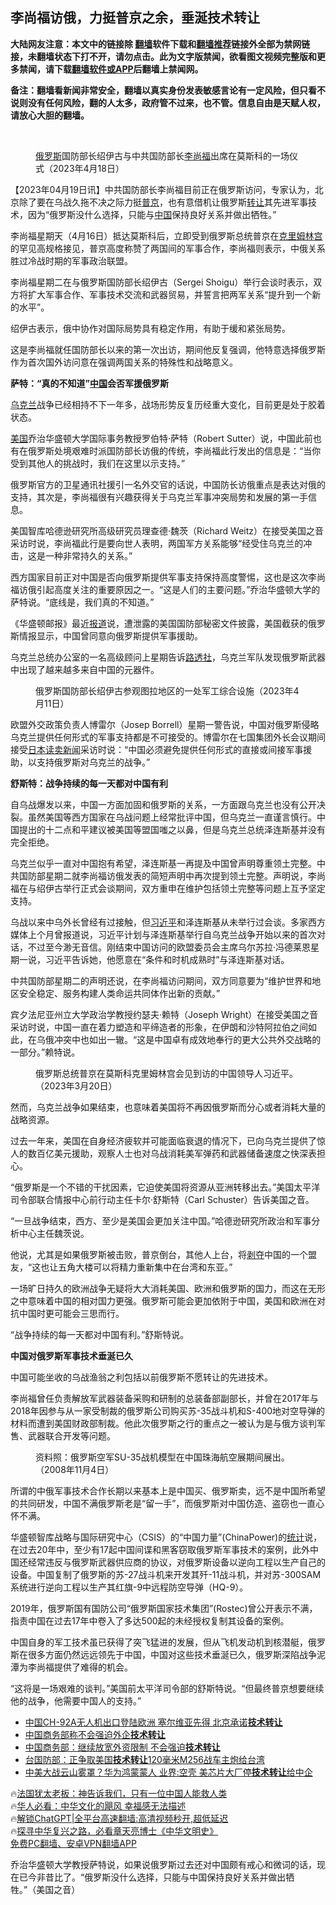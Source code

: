  <!-- 面包屑导航 --> <h2>李尚福访俄，力挺普京之余，垂涎技术转让</h2> <p class="notice"><b>大陆网友注意：本文中的链接除 <a href="https://github.com/bannedbook/fanqiang" >翻墙</a>软件下载和<a href="https://github.com/killgcd/justmysocks/blob/master/README.md">翻墙推荐</a>链接外全部为禁网链接，未翻墙状态下打不开，请勿点击。此为文字版禁闻，欲看图文视频完整版和更多禁闻，请下载<a href="https://github.com/bannedbook/fanqiang">翻墙软件或APP</a>后翻墙上禁闻网。</p><p>备注：翻墙看新闻非常安全，翻墙以真实身份发表敏感言论有一定风险，但只看不说则没有任何风险，翻的人太多，政府管不过来，也不管。信息自由是天赋人权，请放心大胆的翻墙。</b></p>  <div class="entry"> <br /> <figure><a href="https://i0.wp.com/upload-images-bucket-v64rleca837do.s3.eu-west-1.amazonaws.com/wp-content/uploads/2023/04/19153136/Screenshot-2023-04-19-at-4.30.24-PM.png?fit=671%2C379&#038;ssl=1" data-caption="俄罗斯国防部长绍伊古与中共国防部长李尚福出席在莫斯科的一场仪式（2023年4月18日）"></a><figcaption class="wp-caption-text"><a href="https://www.bannedbook.org/bnews/tag/%e4%bf%84%e7%bd%97%e6%96%af/" class="st_tag internal_tag" rel="tag" title="标签 俄罗斯 下的日志">俄罗斯</a>国防部长绍伊古与中共国防部长<a href="https://www.bannedbook.org/bnews/tag/%e6%9d%8e%e5%b0%9a%e7%a6%8f/" class="st_tag internal_tag" rel="tag" title="标签 李尚福 下的日志">李尚福</a>出席在莫斯科的一场仪式（2023年4月18日）</figcaption></figure> <p>                     <a href="https://ganjing.com"></a>  </p> <p>【2023年04月19日讯】中共国防部长李尚福目前正在俄罗斯访问，专家认为，北京除了要在乌战久拖不决之际力挺<a href="https://www.bannedbook.org/bnews/tag/%e6%99%ae%e4%ba%ac/" class="st_tag internal_tag" rel="tag" title="标签 普京 下的日志">普京</a>，也有意借机让俄罗斯<a href="https://www.bannedbook.org/bnews/tag/%E8%BD%AC%E8%AE%A9/" class="st_tag internal_tag" rel="tag" title="标签 转让 下的日志">转让</a>其先进军事技术，因为“俄罗斯没什么选择，只能与<span class='wp_keywordlink_affiliate'><a href="https://www.bannedbook.org/" title="中国" target="_blank">中国</a></span>保持良好关系并做出牺牲。”</p> <p>李尚福星期天（4月16日）抵达莫斯科后，立即受到俄罗斯总统普京在<span class='wp_keywordlink'><a href="https://www.bannedbook.org/forum2/topic1172.html" title="克里姆林宫秘史——斯大林情妇的回忆" target="_blank">克里姆林宫</a></span>的罕见高规格接见，普京高度称赞了两国间的军事合作，李尚福则表示，中俄关系胜过冷战时期的军事政治联盟。</p> <p>李尚福星期二在与俄罗斯国防部长绍伊古（Sergei Shoigu）举行会谈时表示，双方将扩大军事合作、军事技术交流和武器贸易，并誓言把两军关系“提升到一个新的水平”。</p> <p>绍伊古表示，俄中协作对国际局势具有稳定作用，有助于缓和紧张局势。</p> <p>这是李尚福就任国防部长以来的第一次出访，期间他反复强调，他特意选择俄罗斯作为首次国外访问意在强调两国关系的特殊性和战略意义。</p> <p><strong>萨特：“真的不知道”<a href="https://www.bannedbook.org/bnews/tag/%E4%B8%AD%E5%9B%BD/" class="st_tag internal_tag" rel="tag" title="标签 中国 下的日志">中国</a>会否军援俄罗斯</strong></p> <p><a href="https://www.bannedbook.org/bnews/tag/%e4%b9%8c%e5%85%8b%e5%85%b0/" class="st_tag internal_tag" rel="tag" title="标签 乌克兰 下的日志">乌克兰</a>战争已经相持不下一年多，战场形势反复历经重大变化，目前更是处于胶着状态。</p> <p><a href="https://www.bannedbook.org/bnews/tag/%e7%be%8e%e5%9b%bd/" class="st_tag internal_tag" rel="tag" title="标签 美国 下的日志">美国</a>乔治华盛顿大学国际事务教授罗伯特·萨特（Robert Sutter）说，中国此前也有在俄罗斯处境艰难时派国防部长访俄的传统，李尚福此行发出的信息是：“当你受到其他人的挑战时，我们在这里以示支持。”</p> <p>俄罗斯官方的卫星通讯社援引一名外交官的话说，中国防长访俄重点是表达对俄的支持，其次是，李尚福很有兴趣获得关于乌克兰军事冲突局势和发展的第一手信息。</p> <p>美国智库哈德逊研究所高级研究员理查德·魏茨（Richard Weitz）在接受美国之音采访时说，李尚福此行是要向世人表明，两国军方关系能够“经受住乌克兰的冲击，这是一种非常持久的关系。”</p> <p>西方国家目前正对中国是否向俄罗斯提供军事支持保持高度警惕，这也是这次李尚福访俄引起高度关注的重要原因之一。“这是人们的主要问题。”乔治华盛顿大学的萨特说。“底线是，我们真的不知道。”</p> <p>《华盛顿邮报》最近<a class="wsw__a" href="https://www.washingtonpost.com/national-security/2023/04/13/russia-china-weapons-leaked-documents-discord/" target="_blank" rel="noopener">报道</a>说，遭泄露的美国国防部秘密文件披露，美国截获的俄罗斯情报显示，中国曾同意向俄罗斯提供军事援助。</p> <p>乌克兰总统办公室的一名高级顾问上星期告诉<a class="wsw__a" href="https://www.reuters.com/world/europe/ukraine-says-it-is-finding-more-chinese-components-russian-weapons-2023-04-14/" target="_blank" rel="noopener">路透社</a>，乌克兰军队发现俄罗斯武器中出现了越来越多来自中国的元器件。</p> <figure class="media-image js-media-expand js-media-expand--ready">  <figcaption>俄罗斯国防部长绍伊古参观图拉地区的一处军工综合设施（2023年4月11日）</figcaption></figure> <p>欧盟外交政策负责人博雷尔（Josep Borrell）星期一警告说，中国对俄罗斯侵略乌克兰提供任何形式的军事支持都是不可接受的。博雷尔在七国集团外长会议期间接受<a class="wsw__a" href="https://japannews.yomiuri.co.jp/world/europe/20230418-104072/" target="_blank" rel="noopener">日本读卖新闻</a>采访时说：“中国必须避免提供任何形式的直接或间接军事援助，以支持俄罗斯对乌克兰的战争。”</p> <p><strong>舒斯特：战争持续的每一天都对中国有利</strong></p> <p>自乌战爆发以来，中国一方面加固和俄罗斯的关系，一方面跟乌克兰也没有公开决裂。虽然美国等西方国家在乌战问题上经常批评中国，但乌克兰一直谨言慎行。中国提出的十二点和平建议被美国等盟国嗤之以鼻，但是乌克兰总统泽连斯基并没有完全拒绝。</p> <p>乌克兰似乎一直对中国抱有希望，泽连斯基一再提及中国曾声明尊重领土完整。中共国防部星期二就李尚福访俄发表的简短声明中再次提到领土完整。声明说，李尚福在与绍伊古举行正式会谈期间，双方重申在维护包括领土完整等问题上互予坚定支持。</p>  <p>乌战以来中乌外长曾经有过接触，但<a href="https://www.bannedbook.org/bnews/tag/%e4%b9%a0%e8%bf%91%e5%b9%b3/" class="st_tag internal_tag" rel="tag" title="标签 习近平 下的日志">习近平</a>和泽连斯基从未举行过会谈。多家西方媒体上个月曾报道说，习近平计划与泽连斯基举行自乌克兰战争开始以来的首次对话，不过至今渺无音信。刚结束中国访问的欧盟委员会主席乌尔苏拉·冯德莱恩星期一说，习近平告诉她，他愿意在“条件和时机成熟时”与泽连斯基对话。</p> <p>中共国防部星期二的声明还说，在李尚福访问期间，双方同意要为“维护世界和地区安全稳定、服务构建人类命运共同体作出新的贡献。”</p> <p>宾夕法尼亚州立大学政治学教授约瑟夫·赖特（Joseph Wright）在接受美国之音采访时说，中国一直在着力塑造和平缔造者的形象，在伊朗和沙特阿拉伯之间如此，在乌俄冲突中也如出一辙。“这是中国卓有成效地奉行的更大公共外交战略的一部分。”赖特说。</p> <figure class="media-image js-media-expand js-media-expand--ready">  <figcaption>俄罗斯总统普京在莫斯科克里姆林宫会见到访的中国领导人习近平。（2023年3月20日）</figcaption></figure> <p>然而，乌克兰战争如果结束，也意味着美国将不再因俄罗斯而分心或者消耗大量的战略资源。</p> <p>过去一年来，美国在自身经济疲软并可能面临衰退的情况下，已向乌克兰提供了惊人的数百亿美元援助，观察人士也对乌战消耗美军弹药和武器储备速度之快深表担心。</p> <p>“俄罗斯是一个不错的干扰因素，它迫使美国将资源从亚洲转移出去。”美国太平洋司令部联合情报中心前行动主任卡尔·舒斯特（Carl Schuster）告诉美国之音。</p> <p>“一旦战争结束，西方、至少是美国会更加关注中国。”哈德逊研究所政治和军事分析中心主任魏茨说。</p> <p>他说，尤其是如果俄罗斯被击败，普京倒台，其他人上台，将<span class='wp_keywordlink'><a href="https://www.bannedbook.org/forum2/topic21.html" title="《剥夺》 黄建民 著" target="_blank">剥夺</a></span>中国的一个盟友，“这也让五角大楼可以将精力重新集中在台湾和东亚。”</p> <p>一场旷日持久的欧洲战争无疑将大大消耗美国、欧洲和俄罗斯的国力，而这在无形之中意味着中国的相对国力更强。俄罗斯可能会更加依附于中国，美国和欧洲在对抗中国时更可能会三思而行。</p>  <p>“战争持续的每一天都对中国有利。”舒斯特说。</p> <p><strong>中国对俄罗斯军事技术垂涎已久</strong></p> <p>中国可能坐收的乌战渔翁之利包括以前俄罗斯不愿转让的先进技术。</p> <p>李尚福曾任负责解放军武器装备采购和研制的总装备部副部长，并曾在2017年与2018年因参与从一家受制裁的俄罗斯公司购买苏-35战斗机和S-400地对空导弹的材料而遭到美国财政部制裁。他此次俄罗斯之行的重点之一被认为是与俄方谈判军售、武器联合开发等问题。</p> <figure class="media-image js-media-expand js-media-expand--ready">  <figcaption>资料照：俄罗斯空军SU-35战机模型在中国珠海航空展期间展出。（2008年11月4日）</figcaption></figure> <p>所谓的中俄军事技术合作长期以来基本上是中国买、俄罗斯卖，远不是中国所希望的共同研发，中国不满俄罗斯老是“留一手”，而俄罗斯对中国仿造、盗窃也一直心怀不满。</p> <p>华盛顿智库战略与国际研究中心（CSIS）的“中国力量”(ChinaPower)的<a class="wsw__a" href="https://chinapower.csis.org/series-china-russia-relations/" target="_blank" rel="noopener">统计</a>说，在过去20年中，至少有17起中国间谍和黑客窃取俄罗斯军事技术的案例，此外中国还经常违反与俄罗斯武器供应商的协议，对俄罗斯设备以逆向工程以生产自己的设备。中国复制了俄罗斯的苏-27战斗机来开发其歼-11战斗机，并对苏-300SAM系统进行逆向工程以生产其红旗-9中远程防空导弹（HQ-9）。</p> <p>2019年，俄罗斯国有国防公司“俄罗斯国家技术集团”(Rostec)曾公开表示不满，指责中国在过去17年中卷入了多达500起的未经授权复制其设备的案例。</p> <p>中国自身的军工技术虽已获得了突飞猛进的发展，但从飞机发动机到核潜艇，俄罗斯在很多方面仍然远远领先于中国，中国对这些技术垂涎已久，俄罗斯深陷战争泥潭为李尚福提供了难得的机会。</p> <p>“这将是一场艰难的谈判。”美国前太平洋司令部的舒斯特说。“但最终普京想要继续他的战争，他需要中国人的支持。”</p>  <!--<div id="taboola-mid-1"></div>--><ul class='op-related-articles' title='相关阅读'> <li><a href='https://www.bannedbook.org/bnews/headline/20200706/1356685.html' target='_blank'>中国CH-92A无人机出口登陆欧洲 塞尔维亚先得 北京承诺<b>技术转让</b></a></li> <li><a href='https://www.bannedbook.org/bnews/headline/20191030/1214933.html' target='_blank'>中国商务部称不会强迫外企<b>技术转让</b></a></li> <li><a href='https://www.bannedbook.org/bnews/headline/20191030/1214856.html' target='_blank'>中国商务部：继续放宽外资限制  不会强迫<b>技术转让</b></a></li> <li><a href='https://www.bannedbook.org/bnews/baitai/20191028/1214229.html' target='_blank'>台国防部：正争取美国<b>技术转让</b>120毫米M256战车主炮给台湾</a></li> <li><a href='https://www.bannedbook.org/bnews/topimagenews/20190528/1134959.html' target='_blank'>中美大战云山雾罩？华为鸿蒙蒙人 业界:空壳 美芯片大厂停<b>技术转让</b>给中企</a></li> </ul> <p class="texttj"> 🔥<a href="https://www.bannedbook.org/bnews/ssgc/20230219/1850782.html" target="_blank">法国犹太老板：神告诉我们，只有一位中国人能救人类</a><br/> 🔥<a href="https://www.bannedbook.org/bnews/comments/20220220/1694796.html" target="_blank">华人必看：中华文化的飓风 幸福感无法描述</a><br/> 🔥<a href="https://github.com/bannedbook/fanqiang/wiki/V2ray%E6%9C%BA%E5%9C%BA" target="_blank">解锁ChatGPT|全平台高速翻墙:高清视频秒开,超低延迟</a><br/> 🔥<a href="https://www.bannedbook.org/bnews/comments/20220808/1768773.html" target="_blank">探寻中华复兴之路，必看章天亮博士《中华文明史》</a><br/> <a href="https://github.com/bannedbook/fanqiang/wiki/%E7%A6%81%E9%97%BB%E7%BD%91%E5%AE%89%E5%8D%93%E7%BF%BB%E5%A2%99%E6%96%B0%E9%97%BBAPP" target="_blank">免费PC翻墙、安卓VPN翻墙APP</a><br/> </p><p>乔治华盛顿大学教授萨特说，如果说俄罗斯过去还对中国颇有戒心和微词的话，现在已今非昔比了。“俄罗斯没什么选择，只能与中国保持良好关系并做出牺牲。”（美国之音）</p><a name='sharetosocial'></a> <div style="margin-bottom:5px;padding-bottom:5px;clear:both"> <div id="archive-pix-1" class="banner-ads"> <!-- AuctionX Display platform tag START --> <div id="27602x728x90x621x_ADSLOT1" clicktrack="%%CLICK_URL_ESC%%"></div>  <!-- AuctionX Display platform tag END --> </div> <div id="archive-pix-2" class="banner-ads"> <!-- AuctionX Display platform tag START --> <div id="27556x300x250x621x_ADSLOT1" clicktrack="%%CLICK_URL_ESC%%" style="margin:0 auto;text-align:center"></div>  <!-- AuctionX Display platform tag END --> </div> </div>  <div id="archive-pix-1" class="banner-ads"> <!-- AuctionX Display platform tag START --> <div id="27603x728x90x621x_ADSLOT1" clicktrack="%%CLICK_URL_ESC%%"></div>  <!-- AuctionX Display platform tag END --> </div> </div><!--END ENTRY--> 